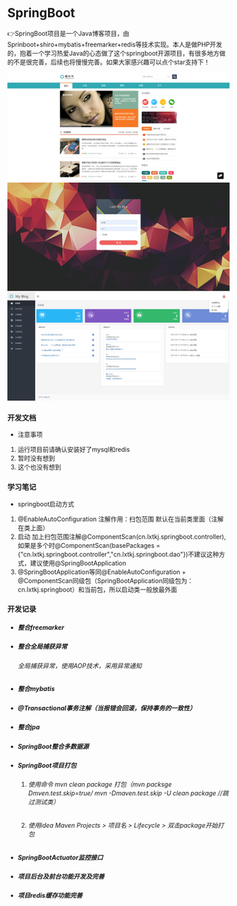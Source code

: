 # SpringBoot
👉SpringBoot项目是一个Java博客项目，由 Sprinboot+shiro+mybatis+freemarker+redis等技术实现。本人是做PHP开发的，抱着一个学习热爱Java的心态做了这个springboot开源项目，有很多地方做的不是很完善，后续也将慢慢完善。如果大家感兴趣可以点个star支持下！

![home](src/main/resources/static/images/github/home.png)
![login](src/main/resources/static/images/github/login.png)
![admin](src/main/resources/static/images/github/admin.png)

### 开发文档  
* 注意事项
 1. 运行项目前请确认安装好了mysql和redis 
 2. 暂时没有想到
 3. 这个也没有想到
 
### 学习笔记  
* springboot启动方式
 1. @EnableAutoConfiguration 注解作用：扫包范围 默认在当前类里面（注解在类上面） 
 2. 启动 加上扫包范围注解@ComponentScan(cn.lxtkj.springboot.controller),如果是多个时@ComponentScan(basePackages = {"cn.lxtkj.springboot.controller","cn.lxtkj.springboot.dao"})不建议这种方式，建议使用@SpringBootApplication
 3. @SpringBootApplication等同@EnableAutoConfiguration + @ComponentScan同级包（SpringBootApplication同级包为：cn.lxtkj.springboot）和当前包，所以启动类一般放最外面
 
 ### 开发记录
 * ##### 整合freemarker
 * ##### 整合全局捕获异常
    ###### 全局捕获异常，使用AOP技术，采用异常通知
 * ##### 整合mybatis
 * ##### @Transactional事务注解（当报错会回滚，保持事务的一致性）
 * ##### 整合jpa
 * ##### SpringBoot整合多数据源
 * ##### SpringBoot项目打包
    1. ###### 使用命令 mvn clean package 打包（mvn packsge Dmven.test.skip=true/ mvn -Dmaven.test.skip -U clean package   //跳过测试类）
    2. ###### 使用idea Maven Projects > 项目名 > Lifecycle > 双击package开始打包
 * ##### SpringBootActuator监控接口
 * ##### 项目后台及前台功能开发及完善
 * ##### 项目redis缓存功能完善
